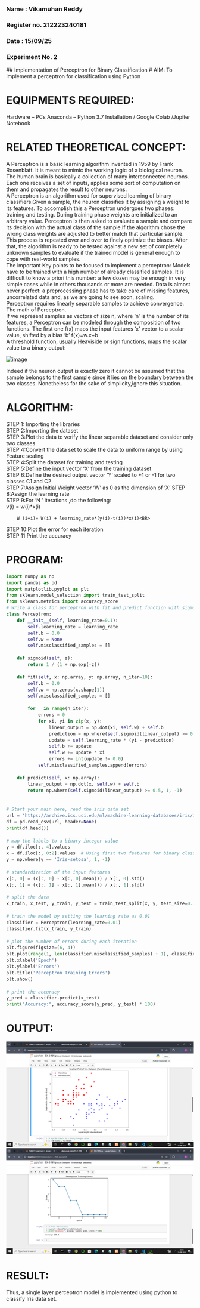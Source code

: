 <H3>Name : Vikamuhan Reddy</H3>
<H3>Register no.  212223240181</H3>
<H3>Date : 15/09/25</H3>
<H3>Experiment No. 2 </H3>
## Implementation of Perceptron for Binary Classification
# AIM:
To implement a perceptron for classification using Python<BR>

# EQUIPMENTS REQUIRED:
Hardware – PCs
Anaconda – Python 3.7 Installation / Google Colab /Jupiter Notebook

# RELATED THEORETICAL CONCEPT:
A Perceptron is a basic learning algorithm invented in 1959 by Frank Rosenblatt. It is meant to mimic the working logic of a biological neuron. The human brain is basically a collection of many interconnected neurons. Each one receives a set of inputs, applies some sort of computation on them and propagates the result to other neurons.<BR>
A Perceptron is an algorithm used for supervised learning of binary classifiers.Given a sample, the neuron classifies it by assigning a weight to its features. To accomplish this a Perceptron undergoes two phases: training and testing. During training phase weights are initialized to an arbitrary value. Perceptron is then asked to evaluate a sample and compare its decision with the actual class of the sample.If the algorithm chose the wrong class weights are adjusted to better match that particular sample. This process is repeated over and over to finely optimize the biases. After that, the algorithm is ready to be tested against a new set of completely unknown samples to evaluate if the trained model is general enough to cope with real-world samples.<BR>
The important Key points to be focused to implement a perceptron:
Models have to be trained with a high number of already classified samples. It is difficult to know a priori this number: a few dozen may be enough in very simple cases while in others thousands or more are needed.
Data is almost never perfect: a preprocessing phase has to take care of missing features, uncorrelated data and, as we are going to see soon, scaling.<BR>
Perceptron requires linearly separable samples to achieve convergence.
The math of Perceptron. <BR>
If we represent samples as vectors of size n, where ‘n’ is the number of its features, a Perceptron can be modeled through the composition of two functions. The first one f(x) maps the input features  ‘x’  vector to a scalar value, shifted by a bias ‘b’
f(x)=w.x+b
 <BR>
A threshold function, usually Heaviside or sign functions, maps the scalar value to a binary output:

 


<img width="283" alt="image" src="https://github.com/Lavanyajoyce/Ex-2--NN/assets/112920679/c6d2bd42-3ec1-42c1-8662-899fa450f483">


Indeed if the neuron output is exactly zero it cannot be assumed that the sample belongs to the first sample since it lies on the boundary between the two classes. Nonetheless for the sake of simplicity,ignore this situation.<BR>


# ALGORITHM:
STEP 1: Importing the libraries<BR>
STEP 2:Importing the dataset<BR>
STEP 3:Plot the data to verify the linear separable dataset and consider only two classes<BR>
STEP 4:Convert the data set to scale the data to uniform range by using Feature scaling<BR>
STEP 4:Split the dataset for training and testing<BR>
STEP 5:Define the input vector ‘X’ from the training dataset<BR>
STEP 6:Define the desired output vector ‘Y’ scaled to +1 or -1 for two classes C1 and C2<BR>
STEP 7:Assign Initial Weight vector ‘W’ as 0 as the dimension of ‘X’
STEP 8:Assign the learning rate<BR>
STEP 9:For ‘N ‘ iterations ,do the following:<BR>
        v(i) = w(i)*x(i)<BR>
         
        W (i+i)= W(i) + learning_rate*(y(i)-t(i))*x(i)<BR>
STEP 10:Plot the error for each iteration <BR>
STEP 11:Print the accuracy<BR>
# PROGRAM:
```py
import numpy as np
import pandas as pd
import matplotlib.pyplot as plt
from sklearn.model_selection import train_test_split
from sklearn.metrics import accuracy_score
# Write a class for perceptron with fit and predict function with sigmoid activation function
class Perceptron:
    def __init__(self, learning_rate=0.1):
        self.learning_rate = learning_rate
        self.b = 0.0
        self.w = None
        self.misclassified_samples = []

    def sigmoid(self, z):
        return 1 / (1 + np.exp(-z))

    def fit(self, x: np.array, y: np.array, n_iter=10):
        self.b = 0.0
        self.w = np.zeros(x.shape[1])
        self.misclassified_samples = []

        for _ in range(n_iter):
            errors = 0
            for xi, yi in zip(x, y):
                linear_output = np.dot(xi, self.w) + self.b
                prediction = np.where(self.sigmoid(linear_output) >= 0.5, 1, -1)
                update = self.learning_rate * (yi - prediction)
                self.b += update
                self.w += update * xi
                errors += int(update != 0.0)
            self.misclassified_samples.append(errors)

    def predict(self, x: np.array):
        linear_output = np.dot(x, self.w) + self.b
        return np.where(self.sigmoid(linear_output) >= 0.5, 1, -1)


# Start your main here, read the iris data set
url = 'https://archive.ics.uci.edu/ml/machine-learning-databases/iris/iris.data'
df = pd.read_csv(url, header=None)
print(df.head())

# map the labels to a binary integer value
y = df.iloc[:, 4].values
x = df.iloc[:, 0:2].values  # Using first two features for binary classification
y = np.where(y == 'Iris-setosa', 1, -1)

# standardization of the input features
x[:, 0] = (x[:, 0] - x[:, 0].mean()) / x[:, 0].std()
x[:, 1] = (x[:, 1] - x[:, 1].mean()) / x[:, 1].std()

# split the data
x_train, x_test, y_train, y_test = train_test_split(x, y, test_size=0.3, random_state=0)

# train the model by setting the learning rate as 0.01
classifier = Perceptron(learning_rate=0.01)
classifier.fit(x_train, y_train)

# plot the number of errors during each iteration
plt.figure(figsize=(6, 4))
plt.plot(range(1, len(classifier.misclassified_samples) + 1), classifier.misclassified_samples, marker='o')
plt.xlabel('Epoch')
plt.ylabel('Errors')
plt.title('Perceptron Training Errors')
plt.show()

# print the accuracy
y_pred = classifier.predict(x_test)
print("Accuracy:", accuracy_score(y_pred, y_test) * 100)


```

# OUTPUT:
![alt text](image-2.png)
![alt text](image-1.png)

# RESULT:
 Thus, a single layer perceptron model is implemented using python to classify Iris data set.

 
